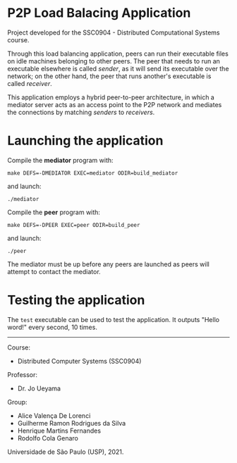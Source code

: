 # P2P Load Balacing Application

Project developed for the SSC0904 - Distributed Computational Systems course.

Through this load balancing application, peers can run their executable files on idle machines belonging to other peers. The peer that needs to run an executable elsewhere is called *sender*, as it will send its executable over the network; on the other hand, the peer that runs another's executable is called *receiver*.

This application employs a hybrid peer-to-peer architecture, in which a mediator server acts as an access point to the P2P network and mediates the connections by matching *senders* to *receivers*.

# Launching the application

Compile the **mediator** program with:

    make DEFS=-DMEDIATOR EXEC=mediator ODIR=build_mediator

and launch:

    ./mediator

Compile the **peer** program with:

    make DEFS=-DPEER EXEC=peer ODIR=build_peer

and launch:
    
    ./peer

The mediator must be up before any peers are launched as peers will attempt to contact the mediator.

# Testing the application

The ```test``` executable can be used to test the application. It outputs "Hello word!" every second, 10 times.

---

Course:
- Distributed Computer Systems (SSC0904)

Professor:
- Dr. Jo Ueyama

Group:
- Alice Valença De Lorenci 			   						
- Guilherme Ramon Rodrigues da Silva 							
- Henrique Martins Fernandes 		  							
- Rodolfo Cola Genaro 			 

Universidade de São Paulo (USP), 2021.
